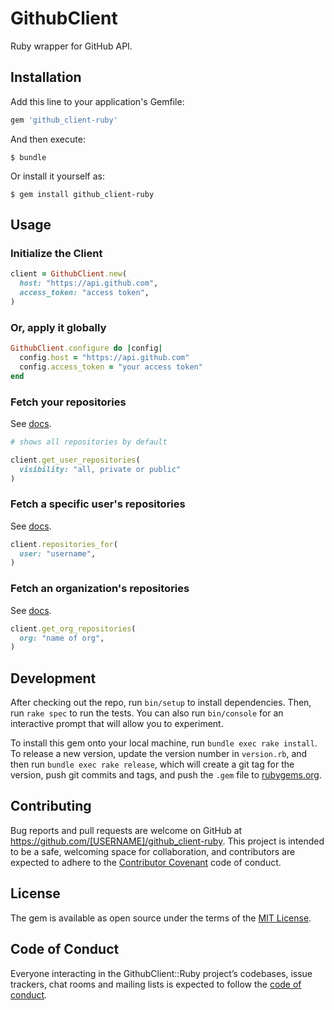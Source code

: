 # GithubClient

Ruby wrapper for GitHub API.

## Installation

Add this line to your application's Gemfile:

```ruby
gem 'github_client-ruby'
```

And then execute:

    $ bundle

Or install it yourself as:

    $ gem install github_client-ruby

## Usage

### Initialize the Client

```ruby
client = GithubClient.new(
  host: "https://api.github.com",
  access_token: "access token",
)
```

### Or, apply it globally

```ruby
GithubClient.configure do |config|
  config.host = "https://api.github.com"
  config.access_token = "your access token"
end
```

### Fetch your repositories

See [docs](https://developer.github.com/v3/repos/#list-your-repositories).

```ruby
# shows all repositories by default

client.get_user_repositories(
  visibility: "all, private or public"
)
```

### Fetch a specific user's repositories

See [docs](https://developer.github.com/v3/repos/#list-user-repositories).

```ruby
client.repositories_for(
  user: "username",
)
```

### Fetch an organization's repositories

See [docs](https://developer.github.com/v3/repos/#list-organization-repositories).

```ruby
client.get_org_repositories(
  org: "name of org",
)
```

## Development

After checking out the repo, run `bin/setup` to install dependencies. Then, run `rake spec` to run the tests. You can also run `bin/console` for an interactive prompt that will allow you to experiment.

To install this gem onto your local machine, run `bundle exec rake install`. To release a new version, update the version number in `version.rb`, and then run `bundle exec rake release`, which will create a git tag for the version, push git commits and tags, and push the `.gem` file to [rubygems.org](https://rubygems.org).

## Contributing

Bug reports and pull requests are welcome on GitHub at https://github.com/[USERNAME]/github_client-ruby. This project is intended to be a safe, welcoming space for collaboration, and contributors are expected to adhere to the [Contributor Covenant](http://contributor-covenant.org) code of conduct.

## License

The gem is available as open source under the terms of the [MIT License](https://opensource.org/licenses/MIT).

## Code of Conduct

Everyone interacting in the GithubClient::Ruby project’s codebases, issue trackers, chat rooms and mailing lists is expected to follow the [code of conduct](https://github.com/[USERNAME]/github_client-ruby/blob/master/CODE_OF_CONDUCT.md).
